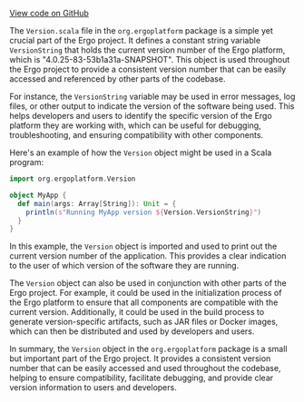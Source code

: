 [View code on GitHub](https://github.com/ergoplatform/ergo/.autodoc/docs/json/target/scala-2.12/src_managed/main)

The `Version.scala` file in the `org.ergoplatform` package is a simple yet crucial part of the Ergo project. It defines a constant string variable `VersionString` that holds the current version number of the Ergo platform, which is "4.0.25-83-53b1a31a-SNAPSHOT". This object is used throughout the Ergo project to provide a consistent version number that can be easily accessed and referenced by other parts of the codebase.

For instance, the `VersionString` variable may be used in error messages, log files, or other output to indicate the version of the software being used. This helps developers and users to identify the specific version of the Ergo platform they are working with, which can be useful for debugging, troubleshooting, and ensuring compatibility with other components.

Here's an example of how the `Version` object might be used in a Scala program:

```scala
import org.ergoplatform.Version

object MyApp {
  def main(args: Array[String]): Unit = {
    println(s"Running MyApp version ${Version.VersionString}")
  }
}
```

In this example, the `Version` object is imported and used to print out the current version number of the application. This provides a clear indication to the user of which version of the software they are running.

The `Version` object can also be used in conjunction with other parts of the Ergo project. For example, it could be used in the initialization process of the Ergo platform to ensure that all components are compatible with the current version. Additionally, it could be used in the build process to generate version-specific artifacts, such as JAR files or Docker images, which can then be distributed and used by developers and users.

In summary, the `Version` object in the `org.ergoplatform` package is a small but important part of the Ergo project. It provides a consistent version number that can be easily accessed and used throughout the codebase, helping to ensure compatibility, facilitate debugging, and provide clear version information to users and developers.

